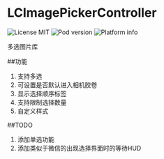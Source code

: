# LCImagePickerController

![License MIT](https://img.shields.io/dub/l/vibe-d.svg)
![Pod version](http://img.shields.io/cocoapods/v/LCImagePickerController.svg?style=flat)
![Platform info](http://img.shields.io/cocoapods/p/LCImagePickerController.svg?style=flat)


多选图片库

##功能
1. 支持多选
2. 可设置是否默认进入相机胶卷
3. 显示选择顺序标签
4. 支持限制选择数量
5. 自定义样式




##TODO
1. 添加单选功能
2. 添加类似于微信的出现选择界面时的等待HUD
